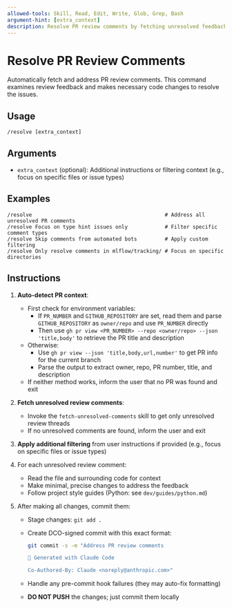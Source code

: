 ```yaml
---
allowed-tools: Skill, Read, Edit, Write, Glob, Grep, Bash
argument-hint: [extra_context]
description: Resolve PR review comments by fetching unresolved feedback and making necessary code changes
---
```


# Resolve PR Review Comments

Automatically fetch and address PR review comments. This command examines review feedback and makes necessary code changes to resolve the issues.

## Usage

```
/resolve [extra_context]
```

## Arguments

- `extra_context` (optional): Additional instructions or filtering context (e.g., focus on specific files or issue types)

## Examples

```
/resolve                                           # Address all unresolved PR comments
/resolve Focus on type hint issues only            # Filter specific comment types
/resolve Skip comments from automated bots         # Apply custom filtering
/resolve Only resolve comments in mlflow/tracking/ # Focus on specific directories
```

## Instructions

1. **Auto-detect PR context**:

   - First check for environment variables:
     - If `PR_NUMBER` and `GITHUB_REPOSITORY` are set, read them and parse `GITHUB_REPOSITORY` as `owner/repo` and use `PR_NUMBER` directly
     - Then use `gh pr view <PR_NUMBER> --repo <owner/repo> --json 'title,body'` to retrieve the PR title and description
   - Otherwise:
     - Use `gh pr view --json 'title,body,url,number'` to get PR info for the current branch
     - Parse the output to extract owner, repo, PR number, title, and description
   - If neither method works, inform the user that no PR was found and exit

2. **Fetch unresolved review comments**:

   - Invoke the `fetch-unresolved-comments` skill to get only unresolved review threads
   - If no unresolved comments are found, inform the user and exit

3. **Apply additional filtering** from user instructions if provided (e.g., focus on specific files or issue types)

4. For each unresolved review comment:

   - Read the file and surrounding code for context
   - Make minimal, precise changes to address the feedback
   - Follow project style guides (Python: see `dev/guides/python.md`)

5. After making all changes, commit them:

   - Stage changes: `git add .`
   - Create DCO-signed commit with this exact format:

     ```bash
     git commit -s -m "Address PR review comments

     🤖 Generated with Claude Code

     Co-Authored-By: Claude <noreply@anthropic.com>"
     ```

   - Handle any pre-commit hook failures (they may auto-fix formatting)
   - **DO NOT PUSH** the changes; just commit them locally
